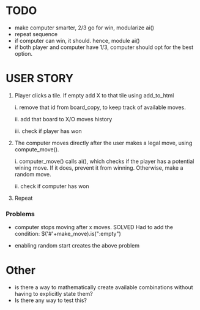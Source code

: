 # TODO

- make computer smarter, 2/3 go for win, modularize ai()
- repeat sequence
- if computer can win, it should. hence, module ai()
- if both player and computer have 1/3, computer should opt for the best option.

# USER STORY

1. Player clicks a tile. If empty add X to that tile using add_to_html
	
	i. remove that id from board_copy, to keep track of available moves.
	
	ii. add that board to X/O moves history

	iii. check if player has won


2. The computer moves directly after the user makes a legal move, using compute_move().
	
	i. computer_move() calls ai(), which checks if the player has a potential wining move. If it does, prevent it from winning. Otherwise, make a random move.

	ii. check if computer has won


3. Repeat


### Problems
- computer stops moving after x moves. SOLVED
	Had to add the condition: 
	$('#'+make_move).is(":empty")

- enabling random start creates the above problem



# Other

- is there a way to mathematically create available combinations without having to explicitly state them?
- Is there any way to test this?
